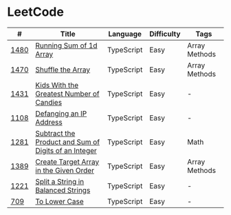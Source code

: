 # LeetCode

| #                        | Title                                                                                                                                       | Language   | Difficulty | Tags          |
| ------------------------ | ------------------------------------------------------------------------------------------------------------------------------------------- | ---------- | ---------- | ------------- |
| [1480](1480/solution.ts) | [Running Sum of 1d Array](https://leetcode.com/problems/running-sum-of-1d-array/)                                                           | TypeScript | Easy       | Array Methods |
| [1470](1470/solution.ts) | [Shuffle the Array](https://leetcode.com/problems/shuffle-the-array/)                                                                       | TypeScript | Easy       | Array Methods |
| [1431](1431/solution.ts) | [Kids With the Greatest Number of Candies](https://leetcode.com/problems/kids-with-the-greatest-number-of-candies/)                         | TypeScript | Easy       | -             |
| [1108](1108/solution.ts) | [Defanging an IP Address](https://leetcode.com/problems/defanging-an-ip-address/)                                                           | TypeScript | Easy       | -             |
| [1281](1281/solution.ts) | [Subtract the Product and Sum of Digits of an Integer](https://leetcode.com/problems/subtract-the-product-and-sum-of-digits-of-an-integer/) | TypeScript | Easy       | Math          |
| [1389](1389/solution.ts) | [Create Target Array in the Given Order](https://leetcode.com/problems/create-target-array-in-the-given-order/)                             | TypeScript | Easy       | Array Methods |
| [1221](1221/solution.ts) | [Split a String in Balanced Strings](https://leetcode.com/problems/split-a-string-in-balanced-strings/)                                     | TypeScript | Easy       | -             |
| [709](709/solution.ts)   | [To Lower Case](https://leetcode.com/problems/to-lower-case/)                                                                               | TypeScript | Easy       | -             |
